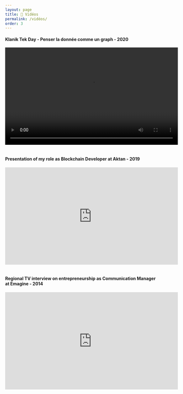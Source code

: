 ```yaml
---
layout: page
title: 🎥 Vidéos
permalink: /vidéos/
order: 3
---
```


<h4 class="text-center">Klanik Tek Day - Penser la donnée comme un graph - 2020</h4> 

<div class="text-center">
    <video  width="560" height="315" type="video/mp4" class="u-max-full-width jw-video jw-reset" tabindex="-1" disableremoteplayback="" webkit-playsinline="" playsinline="" src="https://cdn.recordingassets.logmeininc.com/4225666581200427013/5131377189953001477/35723bea-2a92-4c03-8e13-b5c8f0787106/recording/4328390660302357760/transcode/4328390660302357760.mp4?Policy=eyJTdGF0ZW1lbnQiOiBbeyJSZXNvdXJjZSI6Imh0dHBzOi8vY2RuLnJlY29yZGluZ2Fzc2V0cy5sb2dtZWluaW5jLmNvbS80MjI1NjY2NTgxMjAwNDI3MDEzLzUxMzEzNzcxODk5NTMwMDE0NzcvMzU3MjNiZWEtMmE5Mi00YzAzLThlMTMtYjVjOGYwNzg3MTA2LyoiLCJDb25kaXRpb24iOnsiRGF0ZUxlc3NUaGFuIjp7IkFXUzpFcG9jaFRpbWUiOjE2MTg1OTcwMzd9LCJJcEFkZHJlc3MiOnsiQVdTOlNvdXJjZUlwIjoiMC4wLjAuMC8wIn19fV19&amp;Signature=NFJl23HCvC1EizEno6~nmjD4-j5PFSBtCRO5Fg5D0Q7v4-4sFlHH0fmMr6AcDolYT4LM9bb4mumO-SC6ssZ1v4jFqQ3RV7UgXpj5qNSD0iIg7nwhy6p1mIvbNUurQFUhGxPtxWXaASm7dMZQL8SgKrb1Cru5FlCGnXOenlIsqBxLIjm-r4TiPyURniYV3c-bmwtPxOtL~Y4N1ixzf6OsRIXjzszEYYy7FvS7deqDXgsiMqVoCjW~9QH5Cc0~V4y6py3e85171YPDUF7bHUY0u98hHGzyRFa1XbayXNNpG4iXPI5sjeJamwyITsKel9RPnG8BslaUZS-1w-V31XhteA__&amp;Key-Pair-Id=APKAI2Z3PWL3BWDDZ5IA&amp;response-content-disposition=attachment#t=25" controls></video>
</div>
<br>

<h4 class="text-center">Presentation of my role as Blockchain Developer at Aktan - 2019</h4> 

<div class="text-center">
    <iframe class="u-max-full-width" width="560" height="315" src="https://www.youtube-nocookie.com/embed/Ytgaf93XQjs?start=50" title="YouTube video player" frameborder="0" allow="accelerometer; autoplay; clipboard-write; encrypted-media; gyroscope; picture-in-picture" allowfullscreen></iframe>
</div>
<br>

<h4 class="text-center">Regional TV interview on entrepreneurship as Communication Manager at Emagine - 2014</h4> 

<div class="text-center">
    <p>
        <iframe class="u-max-full-width" width="560" height="315" src="https://www.youtube-nocookie.com/embed/MhcxFcqEkg0?start=613" title="YouTube video player" frameborder="0" allow="accelerometer; autoplay; clipboard-write; encrypted-media; gyroscope; picture-in-picture" allowfullscreen></iframe>
    </p>
</div>
<br>

